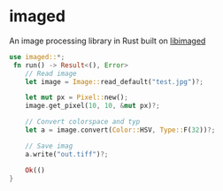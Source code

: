 # imaged

An image processing library in Rust built on [libimaged](https://github.com/zshipko/imaged)

```rust
use imaged::*;
 fn run() -> Result<(), Error>
    // Read image
    let image = Image::read_default("test.jpg")?;

    let mut px = Pixel::new();
    image.get_pixel(10, 10, &mut px)?;

    // Convert colorspace and typ
    let a = image.convert(Color::HSV, Type::F(32))?;

    // Save imag
    a.write("out.tiff")?;

    Ok(()
}
```
